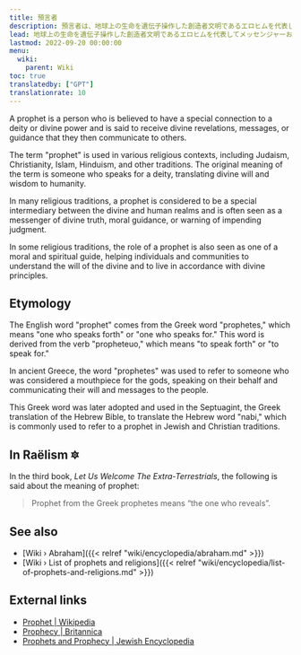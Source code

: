 ```yaml
---
title: 預言者
description: 預言者は、地球上の生命を遺伝子操作した創造者文明であるエロヒムを代表してメッセンジャーおよび代表として機能する人間の大使です。歴史を通じて、多くの人が預言者として選ばれてきました。彼らはそれぞれ、新しい宗教運動を完全に刺激したか、少なくとも文書または口頭での伝統を残しました。どちらの場合でも、最終的には地球上のエロヒミアンの遺産の保存と形成に貢献します。
lead: 地球上の生命を遺伝子操作した創造者文明であるエロヒムを代表してメッセンジャーおよび代表として機能する人間の大使。歴史を通じて、多くの人が預言者として選ばれてきました。彼らはそれぞれ、新しい宗教運動を完全に刺激したか、少なくとも文書または口頭での伝統を残しました。どちらの場合でも、最終的には地球上のエロヒミアンの遺産の保存と形成に貢献します。
lastmod: 2022-09-20 00:00:00
menu:
  wiki:
    parent: Wiki
toc: true
translatedby: ["GPT"]
translationrate: 10
---
```


A prophet is a person who is believed to have a special connection to a deity or divine power and is said to receive divine revelations, messages, or guidance that they then communicate to others.

The term "prophet" is used in various religious contexts, including Judaism, Christianity, Islam, Hinduism, and other traditions. The original meaning of the term is someone who speaks for a deity, translating divine will and wisdom to humanity.

In many religious traditions, a prophet is considered to be a special intermediary between the divine and human realms and is often seen as a messenger of divine truth, moral guidance, or warning of impending judgment.

In some religious traditions, the role of a prophet is also seen as one of a moral and spiritual guide, helping individuals and communities to understand the will of the divine and to live in accordance with divine principles.

## Etymology

The English word "prophet" comes from the Greek word "prophetes," which means "one who speaks forth" or "one who speaks for." This word is derived from the verb "propheteuo," which means "to speak forth" or "to speak for."

In ancient Greece, the word "prophetes" was used to refer to someone who was considered a mouthpiece for the gods, speaking on their behalf and communicating their will and messages to the people.

This Greek word was later adopted and used in the Septuagint, the Greek translation of the Hebrew Bible, to translate the Hebrew word "nabi," which is commonly used to refer to a prophet in Jewish and Christian traditions.

## In Raëlism 🔯

In the third book, _Let Us Welcome The Extra-Terrestrials_, the following is said about the meaning of prophet:

> Prophet from the Greek prophetes means “the one who reveals”.

## See also

- [Wiki › Abraham]({{< relref "wiki/encyclopedia/abraham.md" >}})
- [Wiki › List of prophets and religions]({{< relref "wiki/encyclopedia/list-of-prophets-and-religions.md" >}})

## External links

- [Prophet | Wikipedia](https://en.wikipedia.org/wiki/Prophet)
- [Prophecy | Britannica](https://www.britannica.com/topic/prophecy)
- [Prophets and Prophecy | Jewish Encyclopedia](https://www.jewishencyclopedia.com/articles/12389-prophets-and-prophecy)
